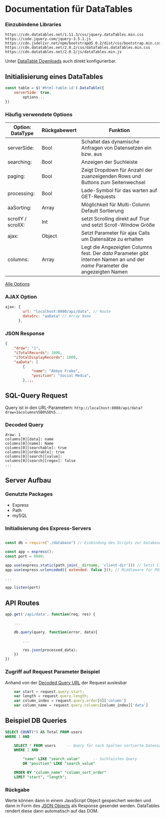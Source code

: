 # Documentation für DataTables

### Einzubindene Libraries
```
https://cdn.datatables.net/1.11.3/css/jquery.dataTables.min.css
https://code.jquery.com/jquery-3.5.1.js
https://cdn.jsdelivr.net/npm/bootstrap@5.0.2/dist/css/bootstrap.min.css 
https://cdn.datatables.net/2.0.2/css/dataTables.dataTables.min.css
https://cdn.datatables.net/2.0.2/js/dataTables.min.js
```
Unter [DataTable Downloads](https://datatables.net/download/) auch direkt konfigurierbar.

## Initialisierung eines DataTables
```JavaScript
const table = $('#html-table-id').DataTable({
    serverSide: true,
        options...
})
```
### Häufig verwendete Options
| Option: DataType | Rückgabewert | Funktion |
|---|---|---|
| serverSide: | Bool | Schaltet das dynamische Anfragen von Datensetzen ein bzw. aus
| searching: | Bool | Anzeigen der Suchleiste  |
| paging: | Bool | Zeigt Dropdown für Anzahl der zuanzeigenden Rows und Buttons zum Seitenwechsel |
| processing: | Bool | Lade-Symbol für das warten auf GET-Requests |
| aaSorting: | Array | Möglichkeit für Multi-Column Default Sortierung |
| scrollY / scrollX: | Int | setzt Scrolling direkt auf *True* und setzt Scroll-Window Größe |
| ajax: | Object | Setzt Parameter für ajax Calls um Datensätze zu erhalten |
| columns: | Array | Legt die Angezeigten Columns fest. Der *data* Parameter gibt internen Namen an und der *name* Parameter die angezeigten Namen |
[Alle Options](https://www.datatables.net/reference/option/)
### AJAX Option
```JavaScript
ajax: {
        url: "localhost:8080/api/data", // Route
        dataSrc: "aaData" // Array Name
      },
```
### JSON Response
```JSON
{
    "draw": "1",
    "iTotalRecords": 1000,
    "iTotalDisplayRecords": 1000,
    "aaData": [
        {
            "name": "Abbye Frake",
            "position": "Social Media",
        },...
```
## SQL-Query Request
Query ist in den URL-Parametern:
`http://localhost:8080/api/data?draw=1&columns%5B0%5D%5...`
### Decoded Query
```
draw: 1
columns[0][data]: name
columns[0][name]: Name
columns[0][searchable]: true
columns[0][orderable]: true
columns[0][search][value]: 
columns[0][search][regex]: false
...
```
## Server Aufbau
### Genutzte Packages
- Express 
- Path
- mySQL
### Initialisierung des Express-Servers
```JavaScript

const db = require("./database") // Einbindung des Scripts zur Database anbindung

const app = express();
const port = 8080;

app.use(express.static(path.join(__dirname, 'client-dir'))) // Setzt Client directory als Standard Route
app.use(express.urlencoded({ extended: false })); // Middleware für POST-Requests

...

app.listen(port)
```
## API Routes
```JavaScript
app.get('/api/data', function(req, res) {

    ...

    db.query(query, function(error, data){

        ...

        res.json(processed_data);
    })
})
```
### Zugriff auf Request Parameter Beispiel
Anhand von der [Decoded Query URL](#decoded-query) der Request auslesbar
```JavaScript
    var start = request.query.start;
    var length = request.query.length;
    var column_index = request.query.order[0]['column']
    var column_name = request.query.columns[column_index]['data']
```
## Beispiel DB Queries
```SQL
SELECT COUNT(*) AS Total FROM users 
WHERE 1 AND

    SELECT * FROM users     -- Query für nach Spalten sortierte Datensätze
    WHERE 1 AND

        "name" LIKE "search_value"      -- Suchleisten Query
        OR "position" LIKE "search_value"

    ORDER BY "column_name" "column_sort_order" 
    LIMIT "start", "length";
```
### Rückgabe
Werte können dann in einem JavaScript Object gespeichert werden und dann in Form des [JSON Objects](#json-response) als Response gesendet werden.
DataTables rendert diese dann automatisch auf das DOM.
